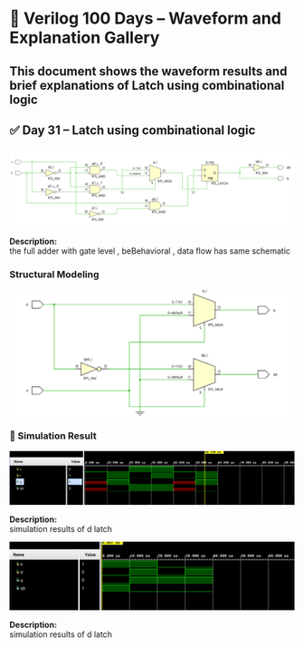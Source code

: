 
# 📘 Verilog 100 Days – Waveform and Explanation Gallery

This document shows the waveform results and brief explanations of Latch using combinational logic
---

## ✅ Day 31 –  Latch using combinational logic
 

![Latch using combinational logic](./images/sr_schematic.png)

**Description:**  
 the full adder with gate level , beBehavioral , data flow has same schematic



###  Structural Modeling

![Latch using combinational logic](./images/d_schematic.png)



 

### 🔬 Simulation Result

![Simulation Waveform](./images/sr_sim.png)

**Description:**  
simulation results of d latch


![Simulation Waveform](./images/d_sim.png)

**Description:**  
simulation results of d latch
